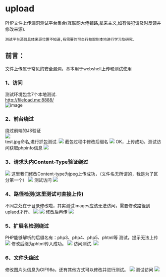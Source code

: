 # upload
PHP文件上传漏洞测试平台集合(互联网大佬铺路,拿来主义,如有侵犯请及时反馈并修改来源).
```
测试平台源码具体来源位置不知道,有需要的可自行拉取到本地进行学习及研究.
```
## 前言：
文件上传属于常见的安全漏洞，基本用于webshell上传和测试使用
### 1、访问
测试环境包含7个本地测试.    
http://fileload.me:8888/  
![image](https://github.com/si1ent-le/upload/blob/master/images/index.png)
### 2、前台绕过
绕过前端的JS验证   
![](https://github.com/si1ent-le/upload/blob/master/images/js_.png)   
test.jpg命名,进行抓包测试.
![](https://github.com/si1ent-le/upload/blob/master/images/js2_.png)
截包过程中修改后缀名
![](https://github.com/si1ent-le/upload/blob/master/images/js_%20success.png)
OK，上传成功。测试访问获取phpinfo信息
![](https://github.com/si1ent-le/upload/blob/master/images/js_phpinfo.png)
### 3、请求头内Content-Type验证绕过
![](https://github.com/si1ent-le/upload/blob/master/images/content_type.png)
这里我们修改Content-type为jpeg上传成功，（文件名无所谓的，我是为了区分第一个）
![](https://github.com/si1ent-le/upload/blob/master/images/content_%20success.png)
测试访问
![](https://github.com/si1ent-le/upload/blob/master/images/content_%20phpinfo.png)
### 4、路径检测(这里测试可直接上传)
不同之处在于目录修改啦，其实测试images应该无法访问，需要修改路径到uplaod才行。
![](https://github.com/si1ent-le/upload/blob/master/images/dir_upload.png)
![](https://github.com/si1ent-le/upload/blob/master/images/dir_upload_success.png)
修改后再传
![](https://github.com/si1ent-le/upload/blob/master/images/dir_upload_success1.png)
### 5、扩展名检测绕过
PHP能够解析的后缀名有：php3、php4、php5、phtml等
测试，提示无法上传
![](https://github.com/si1ent-le/upload/blob/master/images/filename.png)
修改后缀为phtml传入成功。
![](https://github.com/si1ent-le/upload/blob/master/images/filename_phtml.png)
访问测试.
![](https://github.com/si1ent-le/upload/blob/master/images/filename_phtml_success.png)
### 6、文件头绕过
修改图片头信息为GIF98a，还有其他方式可以修改并进行测试。
![](https://github.com/si1ent-le/upload/blob/master/images/gif98a.png)
测试访问
![](https://github.com/si1ent-le/upload/blob/master/images/GIF98a_success.png)




